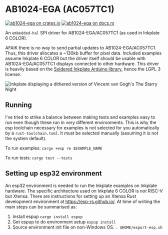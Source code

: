 # AB1024-EGA (AC057TC1)

[![ab1024-ega on crates.io](https://img.shields.io/crates/d/ab1024-ega)](https://crates.io/crates/ab1024-ega)
[![ab1024-ega on docs.rs](https://img.shields.io/docsrs/ab1024-ega)](https://docs.rs/ab1024-ega/latest/uf2_decode/)

An `embedded-hal` SPI driver for AB1024-EGA/AC057TC1 (as used in Inkplate 6
COLOR).

AFAIK there is no way to send partial updates to AB1024-EGA/AC057TC1. Thus,
this driver allocates a ~130kb buffer for pixel data. Included examples
assume Inkplate 6 COLOR but the driver itself should be usable with
AB1024-EGA/AC057TC1 displays connected to other hardware.  This driver is
heavily based on the [Soldered Inkplate Arduino
library](https://github.com/SolderedElectronics/Inkplate-Arduino-library),
hence the LGPL 3 license.

![Inkplate displaying a dithered version of Vincent van Gogh's The Starry
Night][image-photo]

## Running

I've tried to strike a balance between making tests and examples easy to run
even though these run in very different environments. This is why the esp
toolchain necessary for examples is not selected for you automatically by a
`rust-toolchain.toml`.  It must be selected manually (assuming it is not the
system default).

To run examples:
`cargo +esp re $EXAMPLE_NAME`

To run tests:
`cargo test --tests`

## Setting up esp32 environment

An esp32 environment is needed to run the Inkplate examples on Inkplate
hardware.  The specific architecture used on Inkplate 6 COLOR is _not_ RISC-V
but Xtensa.  There are instructions for setting up an Xtensa Rust development
environment at <https://esp-rs.github.io/>.  At time of writing the main steps
can be summarised as:

1. Install espup `cargo install espup`
2. Get espup to do environment setup `espup install`
3. Source environment init file on non-Windows OS. `. $HOME/export-esp.sh`

[image-photo]: examples/image_photo.jpg
